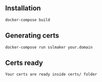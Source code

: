 ## Installation

```bash
docker-compose build
```

## Generating certs

```bash
docker-compose run sslmaker your.domain
```

## Certs ready

```bash
Your certs are ready inside certs/ folder
```